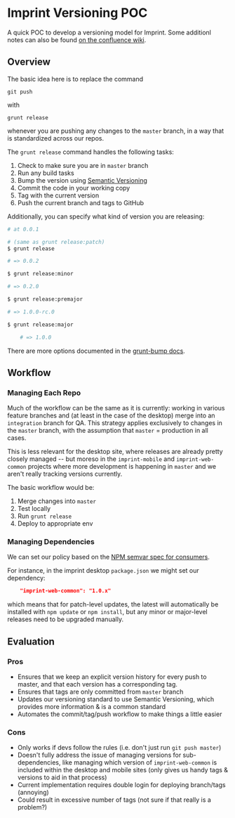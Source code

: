 Imprint Versioning POC
======================

A quick POC to develop a versioning model for Imprint. Some additionl notes can also be found [on the confluence wiki](https://imprint.atlassian.net/wiki/display/~andydayton/%2378%3A+SPIKE%3A+explicit+control+between+imprint-web-common+version+and+imprint+and+imprint-mobile+releases).

Overview
--------

The basic idea here is to replace the command

    git push

with 

    grunt release

whenever you are pushing any changes to the `master` branch, in a way that is standardized across our repos.

The `grunt release` command handles the following tasks:

 1. Check to make sure you are in `master` branch
 2. Run any build tasks
 3. Bump the version using [Semantic Versioning](http://semver.org/)
 4. Commit the code in your working copy
 5. Tag with the current version
 6. Push the current branch and tags to GitHub

Additionally, you can specify what kind of version you are releasing:

```bash
# at 0.0.1

# (same as grunt release:patch)
$ grunt release

# => 0.0.2

$ grunt release:minor

# => 0.2.0

$ grunt release:premajor

# => 1.0.0-rc.0

$ grunt release:major

    # => 1.0.0
```

There are more options documented in the [grunt-bump docs](https://github.com/vojtajina/grunt-bump).


Workflow
--------

### Managing Each Repo

Much of the workflow can be the same as it is currently: working in various feature branches and (at least in the case of the desktop) merge into an `integration` branch for QA. This strategy applies exclusively to changes in the `master` branch, with the assumption that `master` = production in all cases.

This is less relevant for the desktop site, where releases are already pretty closely managed -- but moreso in the `imprint-mobile` and `imprint-web-common` projects where more development is happening in `master` and we aren't really tracking versions currently.

The basic workflow would be:

 1. Merge changes into `master`
 2. Test locally
 3. Run `grunt release`
 4. Deploy to appropriate env

### Managing Dependencies

We can set our policy based on the [NPM semvar spec for consumers](https://www.npmjs.com/package/npm-check-updates).

For instance, in the imprint desktop `package.json` we might set our dependency:

```json
	"imprint-web-common": "1.0.x"
```
which means that for patch-level updates, the latest will automatically be installed with `npm update` or `npm install`, but any minor or major-level releases need to be upgraded manually.

Evaluation
---------- 

### Pros

  * Ensures that we keep an explicit version history for every push to master, and that each version has a corresponding tag.
  * Ensures that tags are only committed from `master` branch
  * Updates our versioning standard to use Semantic Versioning, which provides more information & is a common standard
  * Automates the commit/tag/push workflow to make things a little easier


### Cons

 * Only works if devs follow the rules (i.e. don't just run `git push master`)
 * Doesn't fully address the issue of managing versions for sub-dependencies, like managing which version of `imprint-web-common` is included within the desktop and mobile sites (only gives us handy tags & versions to aid in that process)
 * Current implementation requires double login for deploying branch/tags (annoying)
 * Could result in excessive number of tags (not sure if that really is a problem?)


